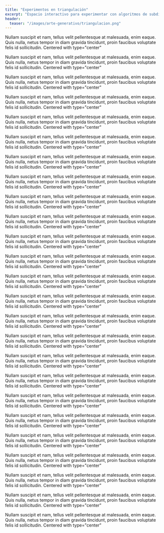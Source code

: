 ```yaml
---
title: "Experimentos en triangulación"
excerpt: "Espacio interactivo para experimentar con algoritmos de subdivisión triángular."
header:
  teaser: "/images/arte-generativo/triangulacion.png"
---
```

Nullam suscipit et nam, tellus velit pellentesque at malesuada, enim eaque. Quis nulla, netus tempor in diam gravida tincidunt, proin faucibus voluptate felis id sollicitudin. Centered with type="center"

Nullam suscipit et nam, tellus velit pellentesque at malesuada, enim eaque. Quis nulla, netus tempor in diam gravida tincidunt, proin faucibus voluptate felis id sollicitudin. Centered with type="center"

Nullam suscipit et nam, tellus velit pellentesque at malesuada, enim eaque. Quis nulla, netus tempor in diam gravida tincidunt, proin faucibus voluptate felis id sollicitudin. Centered with type="center"

Nullam suscipit et nam, tellus velit pellentesque at malesuada, enim eaque. Quis nulla, netus tempor in diam gravida tincidunt, proin faucibus voluptate felis id sollicitudin. Centered with type="center"

Nullam suscipit et nam, tellus velit pellentesque at malesuada, enim eaque. Quis nulla, netus tempor in diam gravida tincidunt, proin faucibus voluptate felis id sollicitudin. Centered with type="center"

Nullam suscipit et nam, tellus velit pellentesque at malesuada, enim eaque. Quis nulla, netus tempor in diam gravida tincidunt, proin faucibus voluptate felis id sollicitudin. Centered with type="center"

Nullam suscipit et nam, tellus velit pellentesque at malesuada, enim eaque. Quis nulla, netus tempor in diam gravida tincidunt, proin faucibus voluptate felis id sollicitudin. Centered with type="center"

Nullam suscipit et nam, tellus velit pellentesque at malesuada, enim eaque. Quis nulla, netus tempor in diam gravida tincidunt, proin faucibus voluptate felis id sollicitudin. Centered with type="center"

Nullam suscipit et nam, tellus velit pellentesque at malesuada, enim eaque. Quis nulla, netus tempor in diam gravida tincidunt, proin faucibus voluptate felis id sollicitudin. Centered with type="center"

Nullam suscipit et nam, tellus velit pellentesque at malesuada, enim eaque. Quis nulla, netus tempor in diam gravida tincidunt, proin faucibus voluptate felis id sollicitudin. Centered with type="center"

Nullam suscipit et nam, tellus velit pellentesque at malesuada, enim eaque. Quis nulla, netus tempor in diam gravida tincidunt, proin faucibus voluptate felis id sollicitudin. Centered with type="center"

Nullam suscipit et nam, tellus velit pellentesque at malesuada, enim eaque. Quis nulla, netus tempor in diam gravida tincidunt, proin faucibus voluptate felis id sollicitudin. Centered with type="center"

Nullam suscipit et nam, tellus velit pellentesque at malesuada, enim eaque. Quis nulla, netus tempor in diam gravida tincidunt, proin faucibus voluptate felis id sollicitudin. Centered with type="center"

Nullam suscipit et nam, tellus velit pellentesque at malesuada, enim eaque. Quis nulla, netus tempor in diam gravida tincidunt, proin faucibus voluptate felis id sollicitudin. Centered with type="center"

Nullam suscipit et nam, tellus velit pellentesque at malesuada, enim eaque. Quis nulla, netus tempor in diam gravida tincidunt, proin faucibus voluptate felis id sollicitudin. Centered with type="center"

Nullam suscipit et nam, tellus velit pellentesque at malesuada, enim eaque. Quis nulla, netus tempor in diam gravida tincidunt, proin faucibus voluptate felis id sollicitudin. Centered with type="center"

Nullam suscipit et nam, tellus velit pellentesque at malesuada, enim eaque. Quis nulla, netus tempor in diam gravida tincidunt, proin faucibus voluptate felis id sollicitudin. Centered with type="center"

Nullam suscipit et nam, tellus velit pellentesque at malesuada, enim eaque. Quis nulla, netus tempor in diam gravida tincidunt, proin faucibus voluptate felis id sollicitudin. Centered with type="center"

Nullam suscipit et nam, tellus velit pellentesque at malesuada, enim eaque. Quis nulla, netus tempor in diam gravida tincidunt, proin faucibus voluptate felis id sollicitudin. Centered with type="center"

Nullam suscipit et nam, tellus velit pellentesque at malesuada, enim eaque. Quis nulla, netus tempor in diam gravida tincidunt, proin faucibus voluptate felis id sollicitudin. Centered with type="center"

Nullam suscipit et nam, tellus velit pellentesque at malesuada, enim eaque. Quis nulla, netus tempor in diam gravida tincidunt, proin faucibus voluptate felis id sollicitudin. Centered with type="center"

Nullam suscipit et nam, tellus velit pellentesque at malesuada, enim eaque. Quis nulla, netus tempor in diam gravida tincidunt, proin faucibus voluptate felis id sollicitudin. Centered with type="center"

Nullam suscipit et nam, tellus velit pellentesque at malesuada, enim eaque. Quis nulla, netus tempor in diam gravida tincidunt, proin faucibus voluptate felis id sollicitudin. Centered with type="center"

Nullam suscipit et nam, tellus velit pellentesque at malesuada, enim eaque. Quis nulla, netus tempor in diam gravida tincidunt, proin faucibus voluptate felis id sollicitudin. Centered with type="center"

Nullam suscipit et nam, tellus velit pellentesque at malesuada, enim eaque. Quis nulla, netus tempor in diam gravida tincidunt, proin faucibus voluptate felis id sollicitudin. Centered with type="center"

